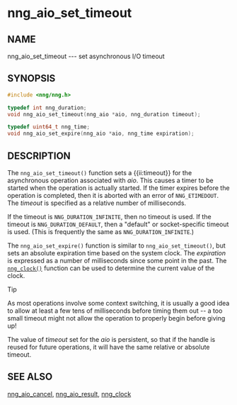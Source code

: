 # nng_aio_set_timeout

## NAME

nng_aio_set_timeout --- set asynchronous I/O timeout

## SYNOPSIS

```c
#include <nng/nng.h>

typedef int nng_duration;
void nng_aio_set_timeout(nng_aio *aio, nng_duration timeout);

typedef uint64_t nng_time;
void nng_aio_set_expire(nng_aio *aio, nng_time expiration);
```

## DESCRIPTION

The `nng_aio_set_timeout()` function sets a {{ii:timeout}}
for the asynchronous operation associated with _aio_.
This causes a timer to be started when the operation is actually started.
If the timer expires before the operation is completed, then it is
aborted with an error of `NNG_ETIMEDOUT`.
The _timeout_ is specified as a relative number of milliseconds.

If the timeout is `NNG_DURATION_INFINITE`, then no timeout is used.
If the timeout is `NNG_DURATION_DEFAULT`, then a "default" or socket-specific
timeout is used.
(This is frequently the same as `NNG_DURATION_INFINITE`.)

The `nng_aio_set_expire()` function is similar to `nng_aio_set_timeout()`, but sets
an absolute expiration time based on the system clock. The _expiration_
is expressed as a number of milliseconds since some point in the past.
The [`nng_clock()`](../util/nng_clock.md) function can be used to determine
the current value of the clock.

> [!TIP]
> As most operations involve some context switching, it is usually a good
> idea to allow at least a few tens of milliseconds before timing them out --
> a too small timeout might not allow the operation to properly begin before
> giving up!

The value of _timeout_ set for the _aio_ is persistent, so that if the
handle is reused for future operations, it will have the same relative
or absolute timeout.

## SEE ALSO

[nng_aio_cancel](nng_aio_cancel.md),
[nng_aio_result](nng_aio_result.md),
[nng_clock](../util/nng_clock.md)
